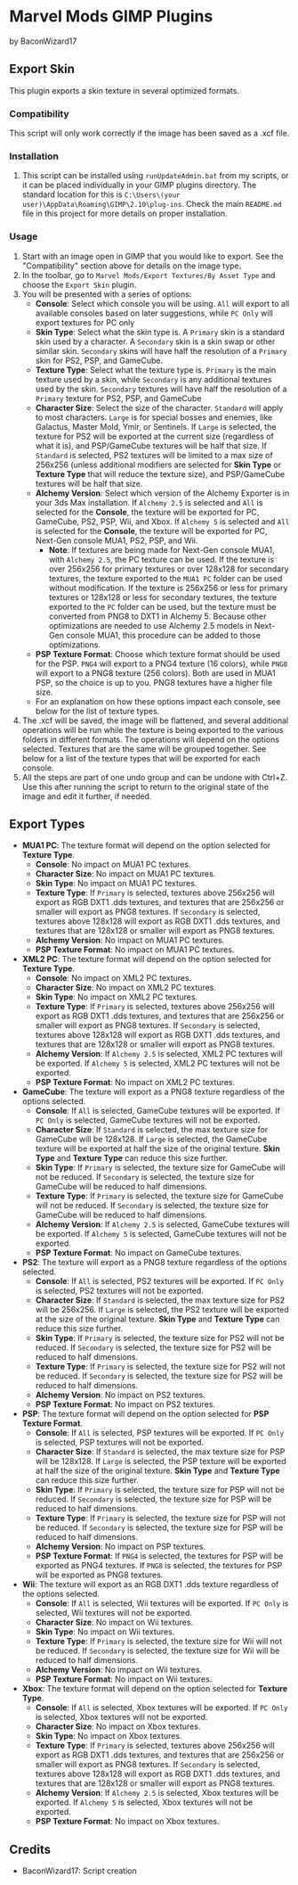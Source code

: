 # Marvel Mods GIMP Plugins
by BaconWizard17
## Export Skin
This plugin exports a skin texture in several optimized formats.

### Compatibility
This script will only work correctly if the image has been saved as a .xcf file. 

### Installation
 1. This script can be installed using `runUpdateAdmin.bat` from my scripts, or it can be placed individually in your GIMP plugins directory. The standard location for this is `C:\Users\(your user)\AppData\Roaming\GIMP\2.10\plug-ins`. Check the main `README.md` file in this project for more details on proper installation.

### Usage
1. Start with an image open in GIMP that you would like to export. See the "Compatibility" section above for details on the image type.
2. In the toolbar, go to `Marvel Mods/Export Textures/By Asset Type` and choose the `Export Skin` plugin.
3. You will be presented with a series of options:
	- **Console**: Select which console you will be using. `All` will export to all available consoles based on later suggestions, while `PC Only` will export textures for PC only
	- **Skin Type**: Select what the skin type is. A `Primary` skin is a standard skin used by a character. A `Secondary` skin is a skin swap or other similar skin. `Secondary` skins will have half the resolution of a `Primary` skin for PS2, PSP, and GameCube.
	- **Texture Type**: Select what the texture type is. `Primary` is the main texture used by a skin, while `Secondary` is any additional textures used by the skin. `Secondary` textures will have half the resolution of a `Primary` texture for PS2, PSP, and GameCube
	- **Character Size**: Select the size of the character. `Standard` will apply to most characters. `Large` is for special bosses and enemies, like Galactus, Master Mold, Ymir, or Sentinels. If `Large` is selected, the texture for PS2 will be exported at the current size (regardless of what it is), and PSP/GameCube textures will be half that size. If `Standard` is selected, PS2 textures will be limited to a max size of 256x256 (unless additional modifiers are selected for **Skin Type** or **Texture Type** that will reduce the texture size), and PSP/GameCube textures will be half that size.
	- **Alchemy Version**: Select which version of the Alchemy Exporter is in your 3ds Max installation. If `Alchemy 2.5` is selected and `All` is selected for the **Console**, the texture will be exported for PC, GameCube, PS2, PSP, Wii, and Xbox. If `Alchemy 5` is selected and `All` is selected for the **Console**, the texture will be exported for PC, Next-Gen console MUA1, PS2, PSP, and Wii. 
	  - **Note**: If textures are being made for Next-Gen console MUA1, with `Alchemy 2.5`, the PC texture can be used. If the texture is over 256x256 for primary textures or over 128x128 for secondary textures, the texture exported to the `MUA1 PC` folder can be used without modification. If the texture is 256x256 or less for primary textures or 128x128 or less for secondary textures, the texture exported to the `PC` folder can be used, but the texture must be converted from PNG8 to DXT1 in Alchemy 5. Because other optimizations are needed to use Alchemy 2.5 models in Next-Gen console MUA1, this procedure can be added to those optimizations.
	- **PSP Texture Format**: Choose which texture format should be used for the PSP. `PNG4` will export to a PNG4 texture (16 colors), while `PNG8` will export to a PNG8 texture (256 colors). Both are used in MUA1 PSP, so the choice is up to you. PNG8 textures have a higher file size. 
	- For an explanation on how these options impact each console, see below for the list of texture types.
4. The .xcf will be saved, the image will be flattened, and several additional operations will be run while the texture is being exported to the various folders in different formats. The operations will depend on the options selected. Textures that are the same will be grouped together. See below for a list of the texture types that will be exported for each console. 
5. All the steps are part of one undo group and can be undone with Ctrl+Z. Use this after running the script to return to the original state of the image and edit it further, if needed.

## Export Types
 - **MUA1 PC**: The texture format will depend on the option selected for **Texture Type**. 
   - **Console**: No impact on MUA1 PC textures.
   - **Character Size**: No impact on MUA1 PC textures.
   - **Skin Type**: No impact on MUA1 PC textures.
   - **Texture Type**: If `Primary` is selected, textures above 256x256 will export as RGB DXT1 .dds textures, and textures that are 256x256 or smaller will export as PNG8 textures. If `Secondary` is selected, textures above 128x128 will export as RGB DXT1 .dds textures, and textures that are 128x128 or smaller will export as PNG8 textures.
   - **Alchemy Version**: No impact on MUA1 PC textures. 
   - **PSP Texture Format**: No impact on MUA1 PC textures.
 - **XML2 PC**: The texture format will depend on the option selected for **Texture Type**. 
   - **Console**: No impact on XML2 PC textures.
   - **Character Size**: No impact on XML2 PC textures.
   - **Skin Type**: No impact on XML2 PC textures.
   - **Texture Type**: If `Primary` is selected, textures above 256x256 will export as RGB DXT1 .dds textures, and textures that are 256x256 or smaller will export as PNG8 textures. If `Secondary` is selected, textures above 128x128 will export as RGB DXT1 .dds textures, and textures that are 128x128 or smaller will export as PNG8 textures.
   - **Alchemy Version**: If `Alchemy 2.5` is selected, XML2 PC textures will be exported. If `Alchemy 5` is selected, XML2 PC textures will not be exported.
   - **PSP Texture Format**: No impact on XML2 PC textures.
 - **GameCube**: The texture will export as a PNG8 texture regardless of the options selected.
   - **Console**: If `All` is selected, GameCube textures will be exported. If `PC Only` is selected, GameCube textures will not be exported.
   - **Character Size**: If `Standard` is selected, the max texture size for GameCube will be 128x128. If `Large` is selected, the GameCube texture will be exported at half the size of the original texture. **Skin Type** and **Texture Type** can reduce this size further.
   - **Skin Type**: If `Primary` is selected, the texture size for GameCube will not be reduced. If `Secondary` is selected, the texture size for GameCube will be reduced to half dimensions.
   - **Texture Type**: If `Primary` is selected, the texture size for GameCube will not be reduced. If `Secondary` is selected, the texture size for GameCube will be reduced to half dimensions.
   - **Alchemy Version**: If `Alchemy 2.5` is selected, GameCube textures will be exported. If `Alchemy 5` is selected, GameCube textures will not be exported.
   - **PSP Texture Format**: No impact on GameCube textures.
 - **PS2**: The texture will export as a PNG8 texture regardless of the options selected.
   - **Console**: If `All` is selected, PS2 textures will be exported. If `PC Only` is selected, PS2 textures will not be exported.
   - **Character Size**: If `Standard` is selected, the max texture size for PS2 will be 256x256. If `Large` is selected, the PS2 texture will be exported at the size of the original texture. **Skin Type** and **Texture Type** can reduce this size further.
   - **Skin Type**: If `Primary` is selected, the texture size for PS2 will not be reduced. If `Secondary` is selected, the texture size for PS2 will be reduced to half dimensions.
   - **Texture Type**: If `Primary` is selected, the texture size for PS2 will not be reduced. If `Secondary` is selected, the texture size for PS2 will be reduced to half dimensions.
   - **Alchemy Version**: No impact on PS2 textures.
   - **PSP Texture Format**: No impact on PS2 textures.
 - **PSP**: The texture format will depend on the option selected for **PSP Texture Format**.
   - **Console**: If `All` is selected, PSP textures will be exported. If `PC Only` is selected, PSP textures will not be exported.
   - **Character Size**: If `Standard` is selected, the max texture size for PSP will be 128x128. If `Large` is selected, the PSP texture will be exported at half the size of the original texture. **Skin Type** and **Texture Type** can reduce this size further.
   - **Skin Type**: If `Primary` is selected, the texture size for PSP will not be reduced. If `Secondary` is selected, the texture size for PSP will be reduced to half dimensions.
   - **Texture Type**: If `Primary` is selected, the texture size for PSP will not be reduced. If `Secondary` is selected, the texture size for PSP will be reduced to half dimensions.
   - **Alchemy Version**: No impact on PSP textures. 
   - **PSP Texture Format**: If `PNG4` is selected, the textures for PSP will be exported as PNG4 textures. If `PNG8` is selected, the textures for PSP will be exported as PNG8 textures. 
 - **Wii**: The texture will export as an RGB DXT1 .dds texture regardless of the options selected.
   - **Console**: If `All` is selected, Wii textures will be exported. If `PC Only` is selected, Wii textures will not be exported.
   - **Character Size**: No impact on Wii textures.
   - **Skin Type**: No impact on Wii textures.
   - **Texture Type**: If `Primary` is selected, the texture size for Wii will not be reduced. If `Secondary` is selected, the texture size for Wii will be reduced to half dimensions.
   - **Alchemy Version**: No impact on Wii textures.
   - **PSP Texture Format**: No impact on Wii textures.
 - **Xbox**: The texture format will depend on the option selected for **Texture Type**. 
   - **Console**: If `All` is selected, Xbox textures will be exported. If `PC Only` is selected, Xbox textures will not be exported.
   - **Character Size**: No impact on Xbox textures.
   - **Skin Type**: No impact on Xbox textures.
   - **Texture Type**: If `Primary` is selected, textures above 256x256 will export as RGB DXT1 .dds textures, and textures that are 256x256 or smaller will export as PNG8 textures. If `Secondary` is selected, textures above 128x128 will export as RGB DXT1 .dds textures, and textures that are 128x128 or smaller will export as PNG8 textures.
   - **Alchemy Version**: If `Alchemy 2.5` is selected, Xbox textures will be exported. If `Alchemy 5` is selected, Xbox textures will not be exported.
   - **PSP Texture Format**: No impact on Xbox textures.
## Credits
- BaconWizard17: Script creation